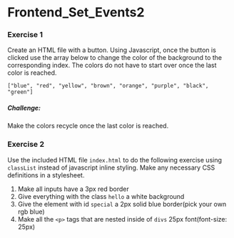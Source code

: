 # Frontend_Set_Events2

### Exercise 1
Create an HTML file with a button. Using Javascript, once the button is clicked use the array below to change the color of the background to the corresponding index. The colors do not have to start over once the last color is reached.

``` ["blue", "red", "yellow", "brown", "orange", "purple", "black", "green"]  ```

##### Challenge:
Make the colors recycle once the last color is reached.


### Exercise 2
Use the included HTML file ```index.html``` to do the following exercise using `classList` instead of javascript inline styling. Make any necessary CSS definitions in a stylesheet.

1) Make all inputs have a 3px red border
2) Give everything with the class `hello` a white background
3) Give the element with id `special` a 2px solid blue border(pick your own rgb blue)
4) Make all the `<p>` tags that are nested inside of `divs` 25px font(font-size: 25px)
